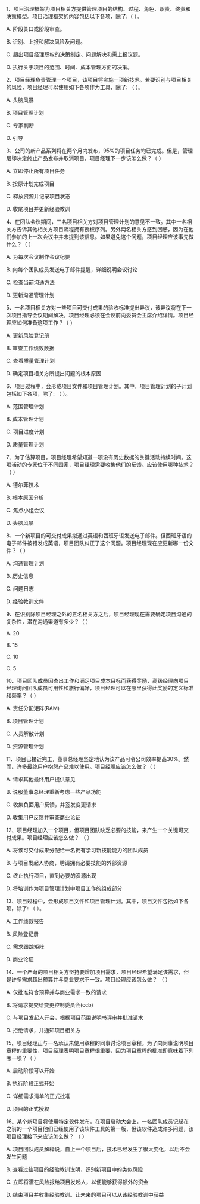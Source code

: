 1、项目治理框架为项目相关方提供管理项目的结构、过程、角色、职责、终责和决策模型。项目治理框架的内容包括以下各项，除了:（ ）。

A. 阶段关口或阶段审查。

B. 识别、上报和解决风险及问题。

C. 超出项目经理职权的决策制定、问题解决和需上报议题。

D. 执行关于项目的范围、时间、成本管理方面的决策。

2、项目经理负责管理一个项目，该项目将实施一项新技术。若要识别与项目相关的风险，项目经理可以使用如下各项作为工具，除了: （   ）。

A. 头脑风暴

B. 项目管理计划

C. 专家判断

D. 引导

3、公司的新产品系列将在两个月内发布，95%的项目任务均已完成。但是，管理层却决定终止产品发布并取消项目。项目经理下一步该怎么做？（  ）

A. 立即停止所有项目任务

B. 按原计划完成项目

C. 释放资源并记录项目状态

D. 收尾项目并更新经验教训

4、在团队会议期间，三名项目相关方对项目管理计划的意见不一致。其中一名相关方告诉其他相关方项目流程拥有授权序列。另外两名相关方感到困惑，因为在他们参加的上一次会议中并未提到该信息。如果避免这个问题，项目经理应该事先做什么？（ ）

A. 为每次会议制作会议纪要

B. 向每个团队成员发送电子邮件提醒，详细说明会议讨论

C. 检查当前沟通方法

D. 更新沟通管理计划

5、一名项目相关方对一些项目可交付成果的验收标准提出异议，该异议将在下一次项目指导会议期间解决。项目经理必须在会议前向委员会主席介绍详情。项目经理应如何准备这项工作？（ ）

A. 更新风险登记册

B. 审查工作绩效数据

C. 查看质量管理计划

D. 确定项目相关方所提出问题的根本原因

6、项目过程中，会形成项目文件和项目管理计划。其中，项目管理计划的子计划包括如下各项，除了: （  ）。

A. 范围管理计划

B. 成本管理计划

C. 项目进度计划

D. 质量管理计划

7、为了估算项目，项目经理希望知道一项没有历史数据的关键活动持续时间。这项活动的专家位于不同国家，项目经理需要收集他们的反馈。应该使用哪种技术？（ ）

A. 德尔菲技术

B. 根本原因分析

C. 焦点小组会议

D. 头脑风暴

8、一个新项目的可交付成果拟通过英语和西班牙语发送电子邮件。但西班牙语的电子邮件被错发成英语，项目团队纠正了这个问题。项目经理现在应更新哪一份文件？（ ）

A. 沟通管理计划

B. 历史信息

C.  问题日志

D. 经验教训文件

9、在识别除项目经理之外的五名相关方之后，项目经理现在需要确定项目沟通的复杂性，潜在沟通渠道有多少？（  ）

A. 20

B. 15

C. 10

C. 5

10、项目团队成员因杰出工作和满足项目成本目标而获得奖励，高级经理向项目经理询问团队成员可用性和旅行偏好，项目经理可以在哪里获得此奖励的定义标准和频率？（ ）

A. 责任分配矩阵\(RAM\)

B. 项目管理计划

C. 人员解散计划

D. 资源管理计划

11、项目已接近完工，董事总经理坚定地认为该产品可令公司效率提高30%。然而，许多最终用户抱怨产品难以使用。项目经理应该怎么做？（ ）

A. 请求其他最终用户提供意见

B. 说服董事总经理重新考虑一些产品功能

C. 收集负面用户反馈，并签发变更请求

D. 收集用户反馈并审查商业论证

12、项目经理加入一个项目，但项目团队缺乏必要的技能，来产生一个关键可交付成果。项目经理应该怎么做？ （  ）

A. 将该可交付成果分配给一名拥有学习新技能能力的团队成员

B. 与项目发起人协商，聘请拥有必要技能的外部资源

C. 终止执行项目，直到必要的资源出现

D. 将培训作为项目管理计划中项目工作的组成部分

13、项目过程中，会形成项目文件和项目管理计划。其中，项目文件包括如下各项，除了: （ ）。

A. 工作绩效报告

B. 风险登记册

C. 需求跟踪矩阵

D. 商业论证

14、一个严苛的项目相关方坚持要增加项目需求，项目经理希望满足该需求，但是许多需求超出预算并与商业要求不一致。项目经理应该怎么做？ （ ）

A. 仅批准符合预算并与商业需求一致的请求

B. 将请求提交给变更控制委员会\(ccb\)

C. 与项目发起人开会，根据项目范围说明书评审并批准请求

D. 拒绝请求，并通知项目相关方

15、项目经理正与一名承认未使用章程的同事讨论项目章程。为了向同事说明项目章程的重要性，项目经理表明项目章程很重要，因为项目章程的批准即意味着下列哪一项？（ ）

A. 启动阶段可以开始

B. 执行阶段正式开始

C. 详细需求清单的正式批准

D. 项目的正式授权

16、某个新项目将使用特定软件发布，在项目启动大会上，一名团队成员记起在之前的一个项目他们已经使用了该软件工具的第一版，但该软件造成许多问题，该项目经理接下来应该怎么做？ （ ）

A. 项目团队成员解释说，自上一个项目后，技术已经发生了很大变化，以后不会发生问题

B. 查看过往项目的经验教训说明，识别新项目中的类似风险

C. 立即将潜在风险报给项目发起人，以便能够获得额外的资金

D. 结束项目并收集经验教训。让未来的项目可以从该经验教训中获益

